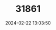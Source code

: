 ---
title: "31861"
category: "Zanthoxylum flavum"
draft: false
date: 2024-02-22 13:03:50
languages:
  English: ["Alexander", "Jamaican Satinwood", "Yellow-head", "Yellowheart", "Yellow Prickly-ash", "Yellow Sandalwood", "Yellow Sanders", "West Indian Satinwood"]
  Spanish; Castilian: ["Aceitillo", "Ayúa Baría", "Ayúa Varía", "Ayuda Varía", "Cerillo", "Espinilla", "Espinillo", "Jobillo", "Pinillo", "Uña de Gato"]
  French: ["Bois Noyer", "Bois Noyer", "Noyer"]
  Haitian; Haitian Creole: ["Bwa Pine", "Misimieu", "Musimieu"]
  Papiamento: ["Kalabarie"]
---